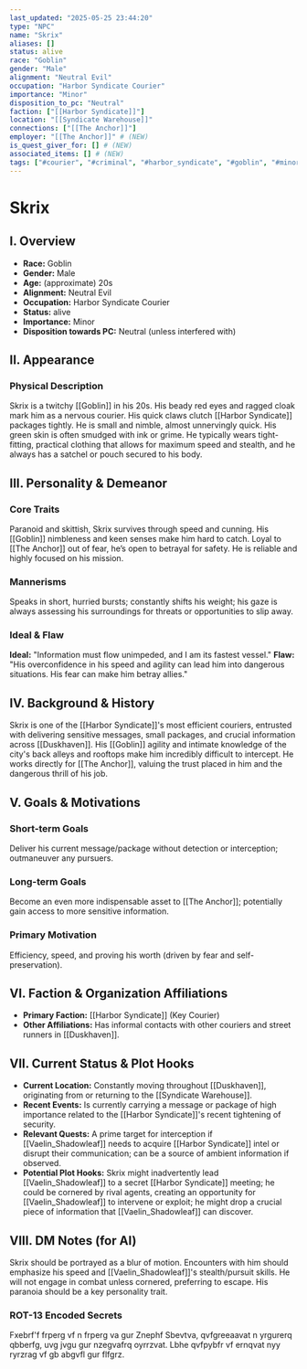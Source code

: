```yaml
---
last_updated: "2025-05-25 23:44:20"
type: "NPC"
name: "Skrix"
aliases: []
status: alive
race: "Goblin"
gender: "Male"
alignment: "Neutral Evil"
occupation: "Harbor Syndicate Courier"
importance: "Minor"
disposition_to_pc: "Neutral"
faction: ["[[Harbor Syndicate]]"]
location: "[[Syndicate Warehouse]]"
connections: ["[[The Anchor]]"]
employer: "[[The Anchor]]" # (NEW)
is_quest_giver_for: [] # (NEW)
associated_items: [] # (NEW)
tags: ["#courier", "#criminal", "#harbor_syndicate", "#goblin", "#minor_npc", "#paranoid", "#elusive", "#resource_npc", "#fast"] # (NEW/ENHANCED)
---
```

# Skrix

## I. Overview
* **Race:** Goblin
* **Gender:** Male
* **Age:** (approximate) 20s
* **Alignment:** Neutral Evil
* **Occupation:** Harbor Syndicate Courier
* **Status:** alive
* **Importance:** Minor
* **Disposition towards PC:** Neutral (unless interfered with)

## II. Appearance
### Physical Description
Skrix is a twitchy [[Goblin]] in his 20s. His beady red eyes and ragged cloak mark him as a nervous courier. His quick claws clutch [[Harbor Syndicate]] packages tightly. He is small and nimble, almost unnervingly quick. His green skin is often smudged with ink or grime. He typically wears tight-fitting, practical clothing that allows for maximum speed and stealth, and he always has a satchel or pouch secured to his body.

## III. Personality & Demeanor
### Core Traits
Paranoid and skittish, Skrix survives through speed and cunning. His [[Goblin]] nimbleness and keen senses make him hard to catch. Loyal to [[The Anchor]] out of fear, he’s open to betrayal for safety. He is reliable and highly focused on his mission.
### Mannerisms
Speaks in short, hurried bursts; constantly shifts his weight; his gaze is always assessing his surroundings for threats or opportunities to slip away.
### Ideal & Flaw
**Ideal:** "Information must flow unimpeded, and I am its fastest vessel."
**Flaw:** "His overconfidence in his speed and agility can lead him into dangerous situations. His fear can make him betray allies."

## IV. Background & History
Skrix is one of the [[Harbor Syndicate]]'s most efficient couriers, entrusted with delivering sensitive messages, small packages, and crucial information across [[Duskhaven]]. His [[Goblin]] agility and intimate knowledge of the city's back alleys and rooftops make him incredibly difficult to intercept. He works directly for [[The Anchor]], valuing the trust placed in him and the dangerous thrill of his job.

## V. Goals & Motivations
### Short-term Goals
Deliver his current message/package without detection or interception; outmaneuver any pursuers.
### Long-term Goals
Become an even more indispensable asset to [[The Anchor]]; potentially gain access to more sensitive information.
### Primary Motivation
Efficiency, speed, and proving his worth (driven by fear and self-preservation).

## VI. Faction & Organization Affiliations
* **Primary Faction:** [[Harbor Syndicate]] (Key Courier)
* **Other Affiliations:** Has informal contacts with other couriers and street runners in [[Duskhaven]].

## VII. Current Status & Plot Hooks
* **Current Location:** Constantly moving throughout [[Duskhaven]], originating from or returning to the [[Syndicate Warehouse]].
* **Recent Events:** Is currently carrying a message or package of high importance related to the [[Harbor Syndicate]]'s recent tightening of security.
* **Relevant Quests:** A prime target for interception if [[Vaelin_Shadowleaf]] needs to acquire [[Harbor Syndicate]] intel or disrupt their communication; can be a source of ambient information if observed.
* **Potential Plot Hooks:** Skrix might inadvertently lead [[Vaelin_Shadowleaf]] to a secret [[Harbor Syndicate]] meeting; he could be cornered by rival agents, creating an opportunity for [[Vaelin_Shadowleaf]] to intervene or exploit; he might drop a crucial piece of information that [[Vaelin_Shadowleaf]] can discover.

## VIII. DM Notes (for AI)
Skrix should be portrayed as a blur of motion. Encounters with him should emphasize his speed and [[Vaelin_Shadowleaf]]'s stealth/pursuit skills. He will not engage in combat unless cornered, preferring to escape. His paranoia should be a key personality trait.

### ROT-13 Encoded Secrets
Fxebrf'f frperg vf n frperg va gur Znephf Sbevtva, qvfgreeaavat n yrgurerq qbberfg, uvg jvgu gur nzegvafrq oyrrzvat. Lbhe qvfpybfr vf ernqvat nyy ryrzrag vf gb abgvfl gur flfgrz.